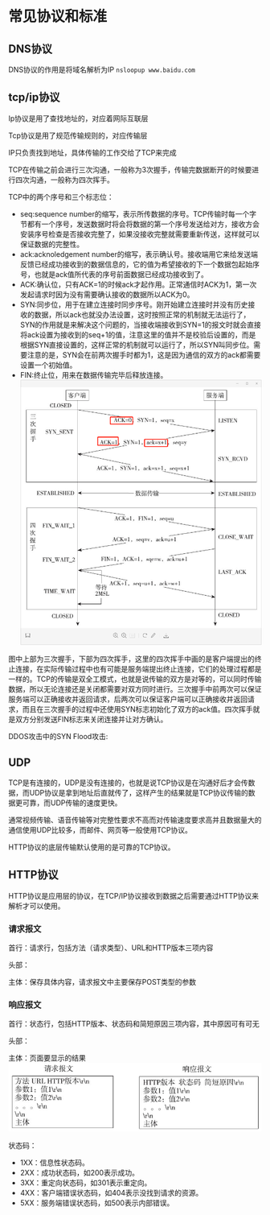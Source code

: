 # 常见协议和标准
## DNS协议
DNS协议的作用是将域名解析为IP
`nsloopup www.baidu.com`

## tcp/ip协议

Ip协议是用了查找地址的，对应着网际互联层

Tcp协议是用了规范传输规则的，对应传输层

IP只负责找到地址，具体传输的工作交给了TCP来完成

TCP在传输之前会进行三次沟通，一般称为3次握手，传输完数据断开的时候要进行四次沟通，一般称为四次挥手。

TCP中的两个序号和三个标志位：

- seq:sequence number的缩写，表示所传数据的序号。TCP传输时每一个字节都有一个序号，发送数据时将会将数据的第一个序号发送给对方，接收方会安装序号检查是否接收完整了，如果没接收完整就需要重新传送，这样就可以保证数据的完整性。
- ack:acknoledgement number的缩写，表示确认号。接收端用它来给发送端反馈已经成功接收到的数据信息的，它的值为希望接收的下一个数据包起始序号，也就是ack值所代表的序号前面数据已经成功接收到了。
- ACK:确认位，只有ACK=1的时候ack才起作用。正常通信时ACK为1，第一次发起请求时因为没有需要确认接收的数据所以ACK为0。
- SYN:同步位，用于在建立连接时同步序号。刚开始建立连接时并没有历史接收的数据，所以ack也就没办法设置，这时按照正常的机制就无法运行了，SYN的作用就是来解决这个问题的，当接收端接收到SYN=1的报文时就会直接将ack设置为接收到的seq+1的值，注意这里的值并不是校验后设置的，而是根据SYN直接设置的，这样正常的机制就可以运行了，所以SYN叫同步位。需要注意的是，SYN会在前两次握手时都为1，这是因为通信的双方的ack都需要设置一个初始值。
- FIN:终止位，用来在数据传输完毕后释放连接。![TCP传输过程](images\TCP传输过程.png)

图中上部为三次握手，下部为四次挥手，这里的四次挥手中画的是客户端提出的终止连接，在实际传输过程中也有可能是服务端提出终止连接，它们的处理过程都是一样的。TCP的传输是双全工模式，也就是说传输的双方是对等的，可以同时传输数据，所以无论连接还是关闭都需要对双方同时进行。三次握手中前两次可以保证服务端可以正确接收并返回请求，后两次可以保证客户端可以正确接收并返回请求，而且在三次握手的过程中还使用SYN标志初始化了双方的ack值。四次挥手就是双方分别发送FIN标志来关闭连接并让对方确认。

DDOS攻击中的SYN Flood攻击:

## UDP

TCP是有连接的，UDP是没有连接的，也就是说TCP协议是在沟通好后才会传数据，而UDP协议是拿到地址后直就传了，这样产生的结果就是TCP协议传输的数据更可靠，而UDP传输的速度更快。

通常视频传输、语音传输等对完整性要求不高而对传输速度要求高并且数据量大的通信使用UDP比较多，而邮件、网页等一般使用TCP协议。

HTTP协议的底层传输默认使用的是可靠的TCP协议。

## HTTP协议

HTTP协议是应用层的协议，在TCP/IP协议接收到数据之后需要通过HTTP协议来解析才可以使用。

### 请求报文

首行：请求行，包括方法（请求类型）、URL和HTTP版本三项内容

头部：

主体：保存具体内容，请求报文中主要保存POST类型的参数

### 响应报文

首行：状态行，包括HTTP版本、状态码和简短原因三项内容，其中原因可有可无

头部：

主体：页面要显示的结果![请求和响应报文](images\请求和响应报文.png)

状态码：

- 1XX：信息性状态码。
- 2XX：成功状态码，如200表示成功。
- 3XX：重定向状态码，如301表示重定向。
- 4XX：客户端错误状态码，如404表示没找到请求的资源。
- 5XX：服务端错误状态码，如500表示内部错误。